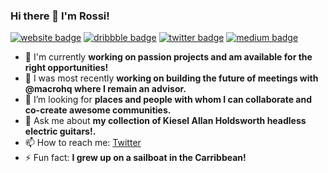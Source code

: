 ### Hi there 👋 I'm Rossi!

[![website badge](https://img.shields.io/badge/rssi.dev-gray?style=flat&logo=openlayers)](https://rssi.dev)
[![dribbble badge](https://img.shields.io/badge/@corradorossi-pink?style=flat&logo=dribbble)](https://dribbble.com/corradorossi)
[![twitter badge](https://img.shields.io/badge/@metastash-blue?style=flat&logo=twitter)](https://twitter.com/metastash)
[![medium badge](https://img.shields.io/badge/@corradorossi-black?style=flat&logo=medium)](https://medium.com/@corradorossi)

- 🔭 I'm currently **working on passion projects and am available for the right opportunities!**
- 🌱 I was most recently **working on building the future of meetings with @macrohq where I remain an advisor.**
- 🤔 I’m looking for **places and people with whom I can collaborate and co-create awesome communities.**
- 💬 Ask me about **my collection of Kiesel Allan Holdsworth headless electric guitars!.**
- 📫 How to reach me: [Twitter](https://twitter.com/metastash)
- ⚡ Fun fact: **I grew up on a sailboat in the Carribbean!**
